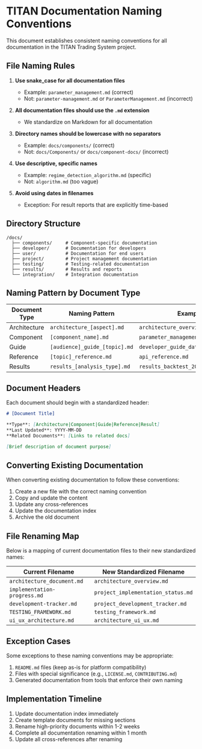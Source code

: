 # TITAN Documentation Naming Conventions

This document establishes consistent naming conventions for all documentation in the TITAN Trading System project.

## File Naming Rules

1. **Use snake_case for all documentation files**
   - Example: `parameter_management.md` (correct)
   - Not: `parameter-management.md` or `ParameterManagement.md` (incorrect)

2. **All documentation files should use the `.md` extension**
   - We standardize on Markdown for all documentation

3. **Directory names should be lowercase with no separators**
   - Example: `docs/components/` (correct)
   - Not: `docs/Components/` or `docs/component-docs/` (incorrect)

4. **Use descriptive, specific names**
   - Example: `regime_detection_algorithm.md` (specific)
   - Not: `algorithm.md` (too vague)

5. **Avoid using dates in filenames**
   - Exception: For result reports that are explicitly time-based

## Directory Structure

```
/docs/
  ├── components/     # Component-specific documentation
  ├── developer/      # Documentation for developers
  ├── user/           # Documentation for end users
  ├── project/        # Project management documentation
  ├── testing/        # Testing-related documentation
  ├── results/        # Results and reports
  └── integration/    # Integration documentation
```

## Naming Pattern by Document Type

| Document Type | Naming Pattern | Example |
|---------------|----------------|---------|
| Architecture | `architecture_[aspect].md` | `architecture_overview.md` |
| Component | `[component_name].md` | `parameter_management.md` |
| Guide | `[audience]_guide_[topic].md` | `developer_guide_data_ingestion.md` |
| Reference | `[topic]_reference.md` | `api_reference.md` |
| Results | `results_[analysis_type].md` | `results_backtest_2025_03.md` |

## Document Headers

Each document should begin with a standardized header:

```markdown
# [Document Title]

**Type**: [Architecture|Component|Guide|Reference|Result]
**Last Updated**: YYYY-MM-DD
**Related Documents**: [Links to related docs]

[Brief description of document purpose]
```

## Converting Existing Documentation

When converting existing documentation to follow these conventions:

1. Create a new file with the correct naming convention
2. Copy and update the content
3. Update any cross-references
4. Update the documentation index
5. Archive the old document

## File Renaming Map

Below is a mapping of current documentation files to their new standardized names:

| Current Filename | New Standardized Filename |
|------------------|---------------------------|
| `architecture_document.md` | `architecture_overview.md` |
| `implementation-progress.md` | `project_implementation_status.md` |
| `development-tracker.md` | `project_development_tracker.md` |
| `TESTING_FRAMEWORK.md` | `testing_framework.md` |
| `ui_ux_architecture.md` | `architecture_ui_ux.md` |

## Exception Cases

Some exceptions to these naming conventions may be appropriate:

1. `README.md` files (keep as-is for platform compatibility)
2. Files with special significance (e.g., `LICENSE.md`, `CONTRIBUTING.md`)
3. Generated documentation from tools that enforce their own naming

## Implementation Timeline

1. Update documentation index immediately
2. Create template documents for missing sections
3. Rename high-priority documents within 1-2 weeks
4. Complete all documentation renaming within 1 month
5. Update all cross-references after renaming

